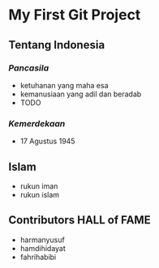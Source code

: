 # My First Git Project
## Tentang Indonesia
### ***Pancasila***
- ketuhanan yang maha esa
- kemanusiaan yang adil dan beradab
- TODO
### ***Kemerdekaan***
- 17 Agustus 1945

## Islam
- rukun iman
- rukun islam

## Contributors HALL of FAME
- harmanyusuf
- hamdihidayat
- fahrihabibi